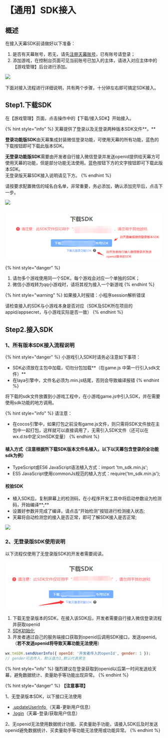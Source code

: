 # 【通用】SDK接入

## 概述

在接入天幕SDK前请做好以下准备：

1. 是否有天幕账号，若无，请先[注册天幕账号](https://www.skysriver.com)，已有账号请登录；
2. 添加游戏，在控制台页面可见当前账号已加入的主体，请进入对应主体中的【游戏管理】后台进行添加。

![](https://cdn.61week.com/tianmu/doc/index/image/selling/dev-guide/add-sdk/1.jpg)

下面对接入流程进行详细说明，共有两个步骤，十分钟左右即可搞定SDK接入。

## **Step1.下载SDK**

在【游戏管理】页面，点击操作中的【下载/接入SDK】开始接入。

{% hint style="info" %}
天幕提供了登录以及无登录两种版本SDK文件**。**

**登录功能版SDK**由天幕集成封装微信登录功能，可使用天幕的所有功能，蓝色的下载按钮即可下载此版本SDK。

**无登录功能版SDK**需要由开发者自行接入微信登录并发送openid提供给天幕方可使用天幕的功能，但是部分功能无法使用。蓝色按钮下方的文字按钮即可下载此版本SDK。  
无登录版天幕SDK接入说明请见下方。
{% endhint %}

请按要求配置微信的域名白名单，非常重要，务必添加，确认添加完毕后，点击下一步。

![](https://cdn.61week.com/tianmu/doc/index/image/selling/dev-guide/add-sdk/2.jpg)

![](../../.gitbook/assets/image%20%28325%29.png)

{% hint style="danger" %}
1. 请勿多个游戏使用同一个SDK，每个游戏会对应一个单独的SDK；
2. 微信小游戏转为qq小游戏时，请将其视为接入一个新游戏
{% endhint %}

{% hint style="warning" %}
如果接入时报错：小程序session解析错误

请检查接入的SDK与小游戏本身是否对应（SDK及SDK所在项目的appid/appsecret，与小游戏实际是否一致）
{% endhint %}

## **Step2.接入SDK**

### **1、所有版本SDK接入流程说明**

{% hint style="danger" %}
小游戏引入SDK时请务必注意如下事项：

* SDK必须放在主包中加载，切勿分包加载**（在game.js 中第一行引入sdk文件）**
* 在laya引擎中，文件名必须为.min.js结尾，否则会导致编译报错
{% endhint %}

将下载的sdk文件放置到小游戏工程中，在小游戏game.js中引入SDK，并在需要使用sdk功能的地方调用。

{% hint style="info" %}
请注意：

* 在cocos引擎中，如果打包之前没有game.js文件，则只需将SDK文件放在主包中一起打包，这样就可以直接调用了，无需引入SDK文件（还可以在wx.d.ts中定义tmSDK变量）
{% endhint %}

#### 植入方式（注意根据所下载SDK版本文件名植入，以下以天幕包含登录的全功能sdk为例）

* TypeScript或ES6 JavaScript语法植入方式：import 'tm\_sdk.min.js';
* ES5 JavaScript使用commonJs规范的植入方式：require\('tm\_sdk.min.js'\);

#### 校验SDK

* 植入SDK后，复制屏幕上的检测码，在小程序开发工具中将启动参数设为检测码，开始编译**;**
* 设置好参数并完成了编译，请点击“开始检测”按钮进行检测接入状态;
* 天幕将自动检测您的接入是否正常，即可了解SDK接入是否正常;

![](https://cdn.61week.com/tianmu/doc/index/image/selling/dev-guide/add-sdk/3.gif)

### **2、无登录版SDK使用说明**

以下流程仅使用了无登录版SDK的开发者需要阅读。

![](../../.gitbook/assets/image%20%28323%29.png)

1. 下载无登录版本的SDK，在接入该SDK后，开发者需要自行接入微信登录流程并获取openid
2. [SDK初始化](initialization.md)
3. 开发者通过自己的服务端接口获取到openid后调用SDK接口，发送openid。（**若不发送openid将导致天幕功能无法使用**）

```javascript
wx.tmSDK.sendUserInfo({ openId: '开发者传入的openId', gender: 1 }); 
// gender可选传入，默认值为1,默认代表男生 
```

{% hint style="info" %}
强烈建议在登录获取到openid以后第一时间发送给天幕，避免数据统计、卖量助手等功能出现异常。
{% endhint %}

{% hint style="danger" %}
**【注意事项】** 

1、无登录版本SDK，以下接口无法使用

*  [.updateUserInfo ](login/update-userinfo.md)（天幕-更新用户信息）
*  [.login](login/get-user-info.md)（天幕-登录/获取用户信息）

2、无openid无法使用数据统计功能、买卖量助手功能，请接入SDK后及时发送openid避免数据统计、买卖量助手等功能无法使用或功能异常。
{% endhint %}



